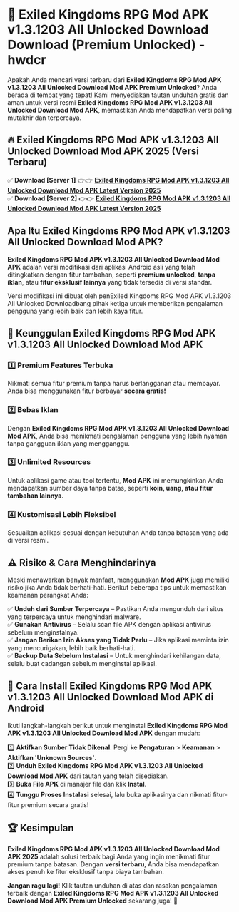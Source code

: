 # 🎯 Exiled Kingdoms RPG Mod APK v1.3.1203 All Unlocked Download  Download (Premium Unlocked) -  hwdcr

Apakah Anda mencari versi terbaru dari **Exiled Kingdoms RPG Mod APK v1.3.1203 All Unlocked Download Mod APK Premium Unlocked**? Anda berada di tempat yang tepat! Kami menyediakan tautan unduhan gratis dan aman untuk versi resmi **Exiled Kingdoms RPG Mod APK v1.3.1203 All Unlocked Download Mod APK**, memastikan Anda mendapatkan versi paling mutakhir dan terpercaya.

## 🔥 Exiled Kingdoms RPG Mod APK v1.3.1203 All Unlocked Download Mod APK 2025 (Versi Terbaru)

✅ **Download [Server 1]** 👉👉 [**Exiled Kingdoms RPG Mod APK v1.3.1203 All Unlocked Download Mod APK Latest Version 2025**](https://momento.my/?title=Exiled_Kingdoms_RPG_Mod_APK_v1.3.1203_All_Unlocked_Download)  
✅ **Download [Server 2]** 👉👉 [**Exiled Kingdoms RPG Mod APK v1.3.1203 All Unlocked Download Mod APK Latest Version 2025**](https://momento.my/?title=Exiled_Kingdoms_RPG_Mod_APK_v1.3.1203_All_Unlocked_Download)  

## Apa Itu Exiled Kingdoms RPG Mod APK v1.3.1203 All Unlocked Download Mod APK?

**Exiled Kingdoms RPG Mod APK v1.3.1203 All Unlocked Download Mod APK** adalah versi modifikasi dari aplikasi Android asli yang telah ditingkatkan dengan fitur tambahan, seperti **premium unlocked**, **tanpa iklan**, atau **fitur eksklusif lainnya** yang tidak tersedia di versi standar.

Versi modifikasi ini dibuat oleh penExiled Kingdoms RPG Mod APK v1.3.1203 All Unlocked Downloadbang pihak ketiga untuk memberikan pengalaman pengguna yang lebih baik dan lebih kaya fitur.

## 🎯 Keunggulan Exiled Kingdoms RPG Mod APK v1.3.1203 All Unlocked Download Mod APK

### 1️⃣ Premium Features Terbuka
Nikmati semua fitur premium tanpa harus berlangganan atau membayar. Anda bisa menggunakan fitur berbayar **secara gratis!**

### 2️⃣ Bebas Iklan
Dengan **Exiled Kingdoms RPG Mod APK v1.3.1203 All Unlocked Download Mod APK**, Anda bisa menikmati pengalaman pengguna yang lebih nyaman tanpa gangguan iklan yang mengganggu.

### 3️⃣ Unlimited Resources
Untuk aplikasi game atau tool tertentu, **Mod APK** ini memungkinkan Anda mendapatkan sumber daya tanpa batas, seperti **koin, uang, atau fitur tambahan lainnya**.

### 4️⃣ Kustomisasi Lebih Fleksibel
Sesuaikan aplikasi sesuai dengan kebutuhan Anda tanpa batasan yang ada di versi resmi.

## ⚠️ Risiko & Cara Menghindarinya

Meski menawarkan banyak manfaat, menggunakan **Mod APK** juga memiliki risiko jika Anda tidak berhati-hati. Berikut beberapa tips untuk memastikan keamanan perangkat Anda:

✅ **Unduh dari Sumber Terpercaya** – Pastikan Anda mengunduh dari situs yang terpercaya untuk menghindari malware.  
✅ **Gunakan Antivirus** – Selalu scan file APK dengan aplikasi antivirus sebelum menginstalnya.  
✅ **Jangan Berikan Izin Akses yang Tidak Perlu** – Jika aplikasi meminta izin yang mencurigakan, lebih baik berhati-hati.  
✅ **Backup Data Sebelum Instalasi** – Untuk menghindari kehilangan data, selalu buat cadangan sebelum menginstal aplikasi.

## 📌 Cara Install Exiled Kingdoms RPG Mod APK v1.3.1203 All Unlocked Download Mod APK di Android

Ikuti langkah-langkah berikut untuk menginstal **Exiled Kingdoms RPG Mod APK v1.3.1203 All Unlocked Download Mod APK** dengan mudah:

1️⃣ **Aktifkan Sumber Tidak Dikenal**: Pergi ke **Pengaturan** > **Keamanan** > **Aktifkan 'Unknown Sources'**.  
2️⃣ **Unduh Exiled Kingdoms RPG Mod APK v1.3.1203 All Unlocked Download Mod APK** dari tautan yang telah disediakan.  
3️⃣ **Buka File APK** di manajer file dan klik **Instal**.  
4️⃣ **Tunggu Proses Instalasi** selesai, lalu buka aplikasinya dan nikmati fitur-fitur premium secara gratis!

## 🏆 Kesimpulan

**Exiled Kingdoms RPG Mod APK v1.3.1203 All Unlocked Download Mod APK 2025** adalah solusi terbaik bagi Anda yang ingin menikmati fitur premium tanpa batasan. Dengan **versi terbaru**, Anda bisa mendapatkan akses penuh ke fitur eksklusif tanpa biaya tambahan.

**Jangan ragu lagi!** Klik tautan unduhan di atas dan rasakan pengalaman terbaik dengan **Exiled Kingdoms RPG Mod APK v1.3.1203 All Unlocked Download Mod APK Premium Unlocked** sekarang juga! 🚀
